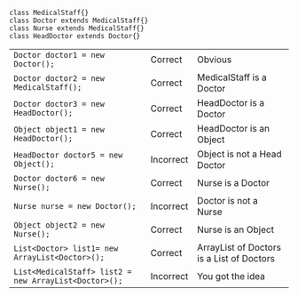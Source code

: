 ```
class MedicalStaff{}
class Doctor extends MedicalStaff{}
class Nurse extends MedicalStaff{}
class HeadDoctor extends Doctor{}
```

| | | |
|---|---|---|
| `Doctor doctor1 = new Doctor();` | Correct | Obvious |
| `Doctor doctor2 = new MedicalStaff();` | Correct | MedicalStaff is a Doctor |
| `Doctor doctor3 = new HeadDoctor();` | Correct | HeadDoctor is a Doctor |
| `Object object1 = new HeadDoctor();` | Correct | HeadDoctor is an Object |
| `HeadDoctor doctor5 = new Object();` | Incorrect | Object is not a Head Doctor |
| `Doctor doctor6 = new Nurse();` | Correct | Nurse is a Doctor |
| `Nurse nurse = new Doctor();` | Incorrect | Doctor is not a Nurse |
| `Object object2 = new Nurse();` | Correct | Nurse is an Object |
| `List<Doctor> list1= new ArrayList<Doctor>();` | Correct | ArrayList of Doctors is a List of Doctors |
| `List<MedicalStaff> list2 = new ArrayList<Doctor>();` | Incorrect | You got the idea |


